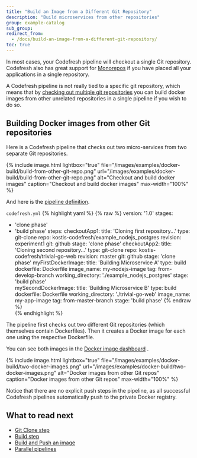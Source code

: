 ```yaml
---
title: "Build an Image from a Different Git Repository"
description: "Build microservices from other repositories"
group: example-catalog
sub_group: 
redirect_from:
  - /docs/build-an-image-from-a-different-git-repository/
toc: true
---
```


In most cases, your Codefresh pipeline will checkout a single Git repository. Codefresh also has great support for [Monorepos]({{site.baseurl}}/docs/configure-ci-cd-pipeline/triggers/git-triggers/#using-the-modified-files-field-to-constrain-triggers-to-specific-folderfiles) if you have placed all your applications in a single repository.

A Codefresh pipeline is not really tied to a specific git repository, which means that by [checking out multiple git repositories]({{site.baseurl}}/docs/yaml-examples/examples/git-checkout/#cloning-multiple-repositories) you can build docker images from other unrelated repositories in a single pipeline if you wish to do so.

## Building Docker images from other Git repositories


Here is a Codefresh pipeline that checks out two micro-services from two separate Git repositories.

{% include image.html 
lightbox="true" 
file="/images/examples/docker-build/build-from-other-git-repo.png" 
url="/images/examples/docker-build/build-from-other-git-repo.png" 
alt="Checkout and build docker images"
caption="Checkout and build docker images"
max-width="100%" 
%}

And here is the [pipeline definition]({{site.baseurl}}/docs/codefresh-yaml/what-is-the-codefresh-yaml/).

 `codefresh.yml`
{% highlight yaml %}
{% raw %}
version: '1.0'
stages:
  - 'clone phase'
  - 'build phase'
steps:
  checkoutApp1:
    title: 'Cloning first repository...'
    type: git-clone
    repo: kostis-codefresh/example_nodejs_postgres
    revision: experiment1
    git: github
    stage: 'clone phase'
  checkoutApp2:
    title: 'Cloning second repository...'
    type: git-clone
    repo: kostis-codefresh/trivial-go-web
    revision: master
    git: github
    stage: 'clone phase'
  myFirstDockerImage:
    title: 'Building Microservice A'
    type: build
    dockerfile: Dockerfile
    image_name: my-nodejs-image
    tag: from-develop-branch
    working_directory: './example_nodejs_postgres'
    stage: 'build phase'   
  mySecondDockerImage:
    title: 'Building Microservice B'
    type: build
    dockerfile: Dockerfile
    working_directory: './trivial-go-web'
    image_name: my-app-image
    tag: from-master-branch
    stage: 'build phase'
{% endraw %}      
{% endhighlight %}

The pipeline first checks out two different Git repositories (which themselves contain Dockerfiles). Then it creates a Docker image for each one using the respective Dockerfile.

You can see both images in the [Docker image dashboard]({{site.baseurl}}/docs/docker-registries/working-with-docker-registries/#viewing-docker-images) .

{% include image.html 
lightbox="true" 
file="/images/examples/docker-build/two-docker-images.png" 
url="/images/examples/docker-build/two-docker-images.png" 
alt="Docker images from other Git repos"
caption="Docker images from other Git repos"
max-width="100%" 
%}


Notice that there are no explicit push steps in the pipeline, as all successful Codefresh pipelines automatically push to the private Docker registry.


## What to read next

- [Git Clone step]({{site.baseurl}}/docs/codefresh-yaml/steps/git-clone/) 
- [Build step]({{site.baseurl}}/docs/codefresh-yaml/steps/build/) 
- [Build and Push an image]({{site.baseurl}}/docs/yaml-examples/examples/build-and-push-an-image/) 
- [Parallel pipelines]({{site.baseurl}}/docs/codefresh-yaml/advanced-workflows/) 
